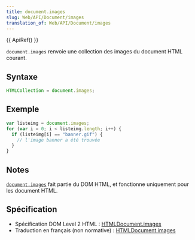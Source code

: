 ```yaml
---
title: document.images
slug: Web/API/Document/images
translation_of: Web/API/Document/images
---
```


{{ ApiRef() }}

`document.images` renvoie une collection des images du document HTML courant.

## Syntaxe

```js
HTMLCollection = document.images;
```

## Exemple

```js
var listeimg = document.images;
for (var i = 0; i < listeimg.length; i++) {
  if (listeimg[i] == "banner.gif") {
    // l'image banner a été trouvée
  }
}
```

## Notes

[`document.images`](/fr/DOM/document.images) fait partie du DOM HTML, et fonctionne uniquement pour les document HTML.

## Spécification

- Spécification DOM Level 2 HTML&nbsp;: [HTMLDocument.images](http://www.w3.org/TR/DOM-Level-2-HTML/html.html#ID-90379117)
- Traduction en français (non normative)&nbsp;: [HTMLDocument.images](http://www.yoyodesign.org/doc/w3c/dom2/html/html.html#ID-90379117)
